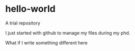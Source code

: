 # hello-world
A trial repository

I just started with github to manage my files during my phd.

What if I write something different here
